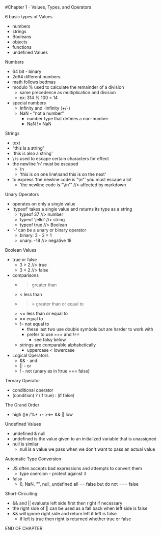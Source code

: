 #Chapter 1 - Values, Types, and Operators

6 basic types of Values
- numbers
- strings
- Booleans
- objects
- functions
- undefined Values

Numbers
- 64 bit - binary
- 2e64 different numbers
- math follows bedmas
- modulo % used to calculate the remainder of a division
    - same precedence as multiplication and division
    - ex: 314 % 100 = 14
- special numbers
    - Infinity and -Infinity (+/-)
    - NaN - "not a number"
        - number type that defines a non-number
        - NaN != NaN

Strings
- text
- "this is a string"
- 'this is also a string'
- \ is used to escape certain characters for effect
- the newline 'n' must be escaped
    - \n
    - 'this is on one line\nand this is on the next'
- to express 'the newline code is "\n"' you must escape a lot
    - 'the newline code is \"\\\\n\"' //> affected by markdown

Unary Operators
- operates on only a single value
- 'typeof' takes a single value and returns its type as a string
    - typeof 37 //> number
    - typeof 'jello' //> string
    - typeof true //> Boolean
- '-' can be a unary or binary operator
    - binary: 3 - 2 = 1
    - unary: -18 //> negative 18

Boolean Values
- true or false
    - 3 > 2 //> true
    - 3 < 2 //> false
- comparisons
    - > greater than
    - < less than
    - >= greater than or equal to
    - <= less than or equal to
    - == equal to
    - != not equal to
        - these last two use double symbols but are harder to work with
        - prefer to use === and !==
            - see falsy below
    - strings are comparable alphabetically
        - uppercase < lowercase
- Logical Operators
    - && - and
    - || - or
    - ! - not (unary as in !true === false)

Ternary Operator
- conditional operator
- (condition) ? (if true) : (if false)

The Grand Order
- high ()e /%* +- ><== && || low

Undefined Values
- undefined & null
- undefined is the value given to an initialized variable that is unassigned
- null is similar
    - null is a value we pass when we don't want to pass an actual value

Automatic Type Conversion
- JS often accepts bad expressions and attempts to convert them
    - type coercion - protect against it
- falsy
    - 0, NaN, "", null, undefined all == false but do not === false

Short-Circuiting
- && and || evaluate left side first then right if necessary
- the right side of || can be used as a fall back when left side is false
- && will ignore right side and return left if left is false
    - if left is true then right is returned whether true or false

END OF CHAPTER
